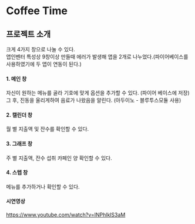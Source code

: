 # Coffee Time
## 프로젝트 소개
크게 4가지 창으로 나눌 수 있다.\
앱인벤터 특성상 9창이상 만들때 에러가 발생해 앱을 2개로 나누었다.(파이어베이스를 사용하였기에 두 앱이 연동이 된다.)
#### 1. 메인 창
자신이 원하는 메뉴를 골라 기호에 맞게 옵션을 추가할 수 있다. 
(파이어 베이스에 저장)\
그 후, 진동을 울리게하여 음료가 나왔음을 알린다. 
(아두이노 - 블루투스모듈 사용)
#### 2. 캘린더 창
월 별 지출액 및 잔수를 확인할 수 있다.
#### 3. 그래프 창
주 별 지출액, 잔수 섭취 카페인 양 확인할 수 있다.
#### 4. 스텝 창
메뉴를 추가하거나 확인할 수 있다.
#### 시연영상
<https://www.youtube.com/watch?v=INPhlklS3aM>
